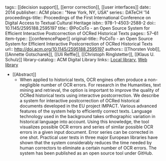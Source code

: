 tags:: [[decision support]], [[error correction]], [[user interfaces]]
date:: 2014
publisher:: ACM
place:: "New York, NY, USA"
series:: DATeCH '14
proceedings-title:: Proceedings of the First International Conference on Digital Access to Textual Cultural Heritage
isbn:: 978-1-4503-2588-2
doi:: 10.1145/2595188.2595197
title:: @PoCoTo - an Open Source System for Efficient Interactive Postcorrection of OCRed Historical Texts
pages:: 57–61
item-type:: [[conferencePaper]]
original-title:: PoCoTo - an Open Source System for Efficient Interactive Postcorrection of OCRed Historical Texts
url:: http://doi.acm.org/10.1145/2595188.2595197
authors:: [[Thorsten Vobl]], [[Annette Gotscharek]], [[Uli Reffle]], [[Christoph Ringlstetter]], [[Klaus U. Schulz]]
library-catalog:: ACM Digital Library
links:: [Local library](zotero://select/groups/2386895/items/FR4XW5NJ), [Web library](https://www.zotero.org/groups/2386895/items/FR4XW5NJ)

- [[Abstract]]
	- When applied to historical texts, OCR engines often produce a non-negligible number of OCR errors. For research in the Humanities, text mining and retrieval, the option is important to improve the quality of OCRed historical texts using interactive postcorrection. We describe a system for interactive postcorrection of OCRed historical documents developed in the EU project IMPACT. Various advanced features of the system help to efficiently correct texts. Language technology used in the background takes orthographic variation in historical language into account. Using this knowledge, the tool visualizes possible OCR errors and series of similar possible OCR errors in a given input document. Error series can be corrected in one shot. Practical user tests in three major European libraries have shown that the system considerably reduces the time needed by human correctors to eliminate a certain number of OCR errors. The system has been published as an open source tool under GitHub.